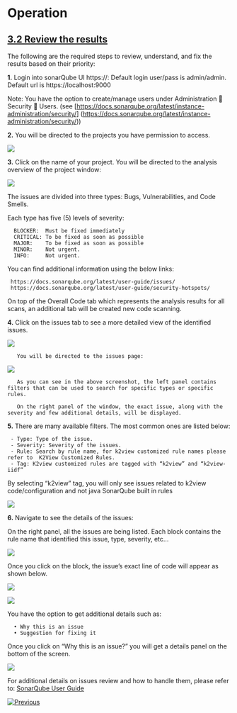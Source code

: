# Operation



## **<u>3.2 Review the results</u>**

The following are the required steps to review, understand, and fix the results based on their priority:

**1.**	Login into sonarQube UI https://<sonar server ip>:<sonar server port>
       Default login user/pass is admin/admin.
       Default url is https://localhost:9000

   Note: You have the option to create/manage users under Administration  Security  Users. (see [https://docs.sonarqube.org/latest/instance-administration/security/]       (https://docs.sonarqube.org/latest/instance-administration/security/))
        

**2.**	You will be directed to the projects you have permission to access.

![](/articles/COE/SonarQube/images/03_projects.png)



**3.** Click on the name of your project. You will be directed to the analysis overview of the project window:

![](/articles/COE/SonarQube/images/04_analysis_overview.png)

   The issues are divided into three types: Bugs, Vulnerabilities, and Code Smells.

   Each type has five (5) levels of severity:

      BLOCKER:	Must be fixed immediately
      CRITICAL:	To be fixed as soon as possible
      MAJOR:	To be fixed as soon as possible
      MINOR:	Not urgent.
      INFO:		Not urgent.

   You can find additional information using the below links:
   
     https://docs.sonarqube.org/latest/user-guide/issues/
     https://docs.sonarqube.org/latest/user-guide/security-hotspots/

   On top of the Overall Code tab which represents the analysis results for all scans, an additional tab will be created new code scanning.



**4.**	Click on the issues tab to see a more detailed view of the identified issues.

![](/articles/COE/SonarQube/images/05_issues.png)

       You will be directed to the issues page:

![](/articles/COE/SonarQube/images/06_issues_page.png)

       As you can see in the above screenshot, the left panel contains filters that can be used to search for specific types or specific rules.

       On the right panel of the window, the exact issue, along with the severity and few additional details, will be displayed.


**5.** There are many available filters. The most common ones are listed below:

     - Type: Type of the issue.
     - Severity: Severity of the issues.
     - Rule: Search by rule name, for k2view customized rule names please refer to  K2View Customized Rules.
     - Tag:	K2view customized rules are tagged with “k2view” and “k2view-iidf”

   By selecting “k2view” tag, you will only see issues related to k2view code/configuration and not java SonarQube built in rules 

![](/articles/COE/SonarQube/images/07_tag.png)



**6.**	Navigate to see the details of the issues:

   On the right panel, all the issues are being listed. Each block contains the rule name that identified this issue, type, severity, etc… 



![](/articles/COE/SonarQube/images/08_issue_details.png)


   Once you click on the block, the issue’s exact line of code will appear as shown below.

![](/articles/COE/SonarQube/images/10_issue_line.png)

![](/articles/COE/SonarQube/images/11_issue_code.png)


   You have the option to get additional details such as:

      •	Why this is an issue
      •	Suggestion for fixing it

   Once you click on “Why this is an issue?” you will get a details panel on the bottom of the screen.



![](/articles/COE/SonarQube/images/12_why_issue.png)



For additional details on issues review and how to handle them, please refer to: 
[SonarQube User Guide]( https://docs.sonarqube.org/latest/user-guide/issues/)





[![Previous](/articles/images/Previous.png)](/articles/COE/SonarQube/03_Operation/01_Scan.md)

